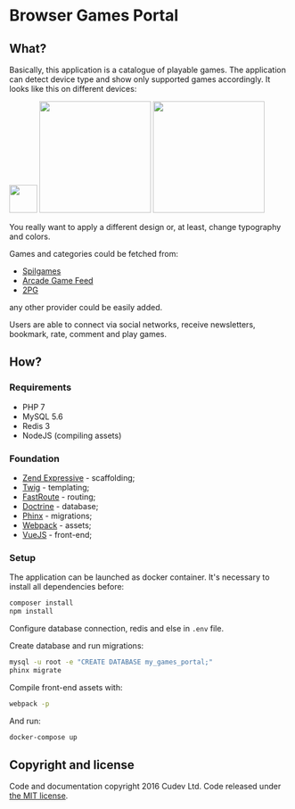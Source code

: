 # Browser Games Portal

## What?
Basically, this application is a catalogue of playable games. The application can detect device type and show only supported games accordingly.
It looks like this on different devices:

<a href="https://cloud.githubusercontent.com/assets/10897933/17218759/a4cb5246-54f1-11e6-9a7f-202e42a5ff76.jpg"><img src="https://cloud.githubusercontent.com/assets/10897933/17218759/a4cb5246-54f1-11e6-9a7f-202e42a5ff76.jpg" width="50"></img></a>
<a href="https://cloud.githubusercontent.com/assets/10897933/17218760/a4cbf1ce-54f1-11e6-9428-36117df38d6d.jpg"><img src="https://cloud.githubusercontent.com/assets/10897933/17218760/a4cbf1ce-54f1-11e6-9428-36117df38d6d.jpg" width="200"></img></a>
<a href="https://cloud.githubusercontent.com/assets/10897933/17218761/a4cc219e-54f1-11e6-9967-185a0d186b82.jpg"><img src="https://cloud.githubusercontent.com/assets/10897933/17218761/a4cc219e-54f1-11e6-9967-185a0d186b82.jpg" width="200"></img></a>

You really want to apply a different design or, at least, change typography and colors.

Games and categories could be fetched from:
- [Spilgames](http://www.spilgames.com/)
- [Arcade Game Feed](http://arcadegamefeed.com/)
- [2PG](http://www.2pg.com/)

any other provider could be easily added.

Users are able to connect via social networks, receive newsletters, bookmark, rate, comment and play games.

## How?

### Requirements
- PHP 7
- MySQL 5.6
- Redis 3
- NodeJS (compiling assets)

### Foundation
- [Zend Expressive](https://github.com/zendframework/zend-expressive) - scaffolding;
- [Twig](https://github.com/twigphp/Twig) - templating;
- [FastRoute](https://github.com/nikic/FastRoute) - routing;
- [Doctrine](https://github.com/doctrine/doctrine2) - database;
- [Phinx](https://github.com/robmorgan/phinx) - migrations;
- [Webpack](https://github.com/webpack/webpack) - assets;
- [VueJS](https://github.com/vuejs/vue) - front-end;

### Setup
The application can be launched as docker container. It's necessary to install all dependencies before:
```bash
composer install
npm install
```

Configure database connection, redis and else in `.env` file.

Create database and run migrations:
```bash
mysql -u root -e "CREATE DATABASE my_games_portal;"
phinx migrate
```

Compile front-end assets with:
```bash
webpack -p
```

And run:
```bash
docker-compose up
```

## Copyright and license
Code and documentation copyright 2016 Cudev Ltd. Code released under [the MIT license](https://github.com/cudev/browser-games-portal/blob/master/LICENSE).
